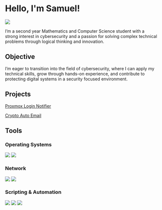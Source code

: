 # Hello, I'm Samuel! 
<a href="https://linkedin.com/in/samueldebique"><img src="https://img.shields.io/badge/-LinkedIn-0072b1?&style=for-the-badge&logo=linkedin&logoColor=white" /></a>


I’m a second year Mathematics and Computer Science student with a strong interest in cybersecurity and a passion for solving complex technical problems through logical thinking and innovation.

## Objective

I’m eager to transition into the field of cybersecurity, where I can apply my technical skills, grow through hands-on experience, and contribute to protecting digital systems in a security focused environment.

## Projects
[Proxmox Login Notifier](https://github.com/samueldebique/Cryptocurrency-Notifications)

[Crypto Auto Email](https://github.com/samueldebique/proxmox-login-notifier)

## Tools 

### Operating Systems
<div>
    <img src="https://img.shields.io/badge/-Linux-FCC624?&style=for-the-badge&logo=linux&logoColor=black" />
    <img src="https://img.shields.io/badge/-Windows-0078D6?&style=for-the-badge&logo=windows&logoColor=white" />
</div>

### Network
<div>
    <img src="https://img.shields.io/badge/-Wireshark-1679A7?&style=for-the-badge&logo=Wireshark&logoColor=white" />
    <img src="https://img.shields.io/badge/-Nmap-9BE000?&style=for-the-badge&logo=Nmap&logoColor=white" />
</div>

### Scripting & Automation
<div>
  <img src="https://img.shields.io/badge/-Python-3776AB?style=for-the-badge&logo=python&logoColor=white" />
  <img src="https://img.shields.io/badge/-Bash-121011?style=for-the-badge&logo=gnubash&logoColor=white" />
  <img src="https://img.shields.io/badge/-SQL-4479A1?style=for-the-badge&logo=postgresql&logoColor=white" />
</div>



<!--
## Certifications

<div>
  <img src="https://img.shields.io/badge/Google%20Cybersecurity%20Certificate-4285F4?style=for-the-badge&logo=google&logoColor=white" />
  <img src="https://img.shields.io/badge/CompTIA%20Security%2B-EF3C42?style=for-the-badge&logo=comptia&logoColor=white" />
</div>


